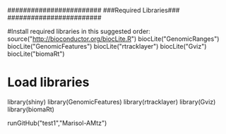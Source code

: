 ########################
###Required Libraries###
########################

#Install required libraries in this suggested order:
source("http://bioconductor.org/biocLite.R")
biocLite("GenomicRanges")
biocLite("GenomicFeatures")
biocLite("rtracklayer")
biocLite("Gviz")
biocLite("biomaRt")

# Load libraries
library(shiny)
library(GenomicFeatures)
library(rtracklayer)
library(Gviz)
library(biomaRt)

runGitHub("test1","Marisol-AMtz")
